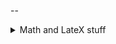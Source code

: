 --<details>
  <summary>Math and LateX stuff
  </summary>

### A test of $\LaTeX$ functionality: 
  
$\displaystyle e^{i \pi} + 1 = 0$

$\displaystyle \int_{-\infty}^{\infty} e^{-x^2} dx = \sqrt{\pi}$

### Motivating the dot product
 
$\bar{z} w = (a - bi)(c + di) $
  
  $= (ac + bd) + (ad - bc)i $
  
$= |z|e^{-\alpha i}|w|e^{\beta i} $
  
$= |z||w| \cos \theta + (|z||w| \sin \theta)i $
  
  So $z \cdot w = \frac{1}{2} \left( \bar{z}w + z \bar{w} \right)$
